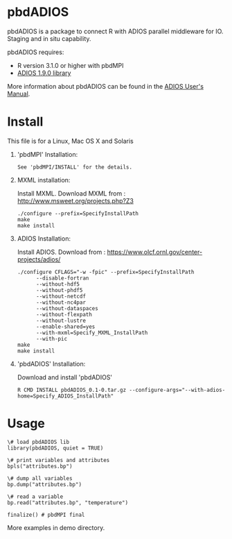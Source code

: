 # pbdADIOS

pbdADIOS is a package to connect R with ADIOS parallel middleware 
for IO. Staging and in situ capability.

pbdADIOS requires:
  * R version 3.1.0 or higher with pbdMPI
  * [ADIOS 1.9.0 library](https://www.olcf.ornl.gov/center-projects/adios/)

More information about pbdADIOS can be found in the
[ADIOS User's Manual](http://users.nccs.gov/~pnorbert/ADIOS-UsersManual-1.7.0.pdf).

# Install
This file is for a Linux, Mac OS X and Solaris 

1. 'pbdMPI' Installation:
    ```
    See 'pbdMPI/INSTALL' for the details.
    ```

2.  MXML installation:

    Install MXML. Download MXML from : http://www.msweet.org/projects.php?Z3
    ```
    ./configure --prefix=SpecifyInstallPath  
    make
    make install 
    ```

3. ADIOS  Installation:

    Install ADIOS. Download from : https://www.olcf.ornl.gov/center-projects/adios/
    ```
    ./configure CFLAGS="-w -fpic" --prefix=SpecifyInstallPath  
          --disable-fortran
          --without-hdf5
          --without-phdf5
          --without-netcdf
          --without-nc4par
          --without-dataspaces 
          --without-flexpath
          --without-lustre 
          --enable-shared=yes 
          --with-mxml=Specify_MXML_InstallPath 
          --with-pic
    make
    make install
    ```

4. 'pbdADIOS' Installation: 

    Download and install 'pbdADIOS'
    ```
    R CMD INSTALL pbdADIOS_0.1-0.tar.gz --configure-args="--with-adios-home=Specify_ADIOS_InstallPath"
    ```


# Usage

  ```
  \# load pbdADIOS lib
  library(pbdADIOS, quiet = TRUE)

  \# print variables and attributes
  bpls("attributes.bp")

  \# dump all variables
  bp.dump("attributes.bp")

  \# read a variable
  bp.read("attributes.bp", "temperature")

  finalize() # pbdMPI final
  ```
More examples in demo directory.